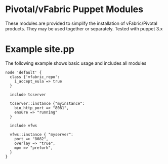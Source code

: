 # Pivotal/vFabric Puppet Modules

These modules are provided to simplify the installation of vFabric/Pivotal products.  They may be used together or separately. Tested with puppet 3.x

# Example site.pp

The following example shows basic usage and includes all modules

```puppet
node 'default' {
  class {'vfabric_repo':
    i_accept_eula => true
  }

  include tcserver

  tcserver::instance {"myinstance":
    bio_http_port => "8081",
    ensure => "running"
  }

  include vfws

  vfws::instance { "myserver":
    port => "8082",
    overlay => "true",
    mpm => "prefork",
  }
}


```

